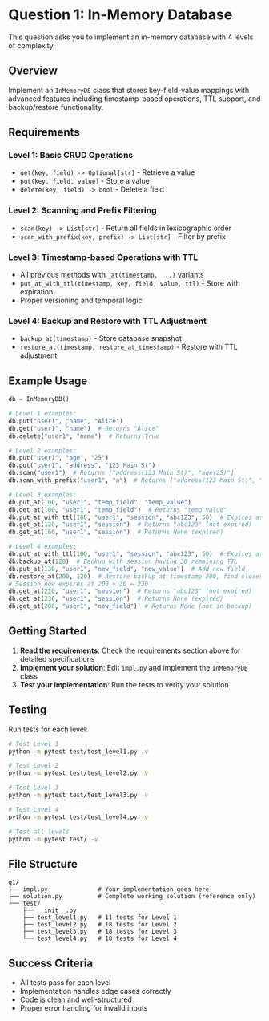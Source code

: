 # Question 1: In-Memory Database

This question asks you to implement an in-memory database with 4 levels of complexity.

## Overview

Implement an `InMemoryDB` class that stores key-field-value mappings with advanced features including timestamp-based operations, TTL support, and backup/restore functionality.

## Requirements

### Level 1: Basic CRUD Operations
- `get(key, field) -> Optional[str]` - Retrieve a value
- `put(key, field, value)` - Store a value  
- `delete(key, field) -> bool` - Delete a field

### Level 2: Scanning and Prefix Filtering
- `scan(key) -> List[str]` - Return all fields in lexicographic order
- `scan_with_prefix(key, prefix) -> List[str]` - Filter by prefix

### Level 3: Timestamp-based Operations with TTL
- All previous methods with `_at(timestamp, ...)` variants
- `put_at_with_ttl(timestamp, key, field, value, ttl)` - Store with expiration
- Proper versioning and temporal logic

### Level 4: Backup and Restore with TTL Adjustment
- `backup_at(timestamp)` - Store database snapshot
- `restore_at(timestamp, restore_at_timestamp)` - Restore with TTL adjustment

## Example Usage

```python
db = InMemoryDB()

# Level 1 examples:
db.put("user1", "name", "Alice")
db.get("user1", "name")  # Returns "Alice"
db.delete("user1", "name")  # Returns True

# Level 2 examples:
db.put("user1", "age", "25")
db.put("user1", "address", "123 Main St")
db.scan("user1")  # Returns ["address(123 Main St)", "age(25)"]
db.scan_with_prefix("user1", "a")  # Returns ["address(123 Main St)", "age(25)"]

# Level 3 examples:
db.put_at(100, "user1", "temp_field", "temp_value")
db.get_at(100, "user1", "temp_field")  # Returns "temp_value"
db.put_at_with_ttl(100, "user1", "session", "abc123", 50)  # Expires at 150
db.get_at(120, "user1", "session")  # Returns "abc123" (not expired)
db.get_at(160, "user1", "session")  # Returns None (expired)

# Level 4 examples:
db.put_at_with_ttl(100, "user1", "session", "abc123", 50)  # Expires at 150
db.backup_at(120)  # Backup with session having 30 remaining TTL
db.put_at(130, "user1", "new_field", "new_value")  # Add new field
db.restore_at(200, 120)  # Restore backup at timestamp 200, find closest backup <= 120
# Session now expires at 200 + 30 = 230
db.get_at(220, "user1", "session")  # Returns "abc123" (not expired)
db.get_at(230, "user1", "session")  # Returns None (expired)
db.get_at(200, "user1", "new_field")  # Returns None (not in backup)
```

## Getting Started

1. **Read the requirements**: Check the requirements section above for detailed specifications
2. **Implement your solution**: Edit `impl.py` and implement the `InMemoryDB` class
3. **Test your implementation**: Run the tests to verify your solution

## Testing

Run tests for each level:

```bash
# Test Level 1
python -m pytest test/test_level1.py -v

# Test Level 2  
python -m pytest test/test_level2.py -v

# Test Level 3
python -m pytest test/test_level3.py -v

# Test Level 4
python -m pytest test/test_level4.py -v

# Test all levels
python -m pytest test/ -v
```

## File Structure

```
q1/
├── impl.py              # Your implementation goes here
├── solution.py          # Complete working solution (reference only)
└── test/
    ├── __init__.py
    ├── test_level1.py   # 11 tests for Level 1
    ├── test_level2.py   # 18 tests for Level 2  
    ├── test_level3.py   # 18 tests for Level 3
    └── test_level4.py   # 18 tests for Level 4
```

## Success Criteria

- All tests pass for each level
- Implementation handles edge cases correctly
- Code is clean and well-structured
- Proper error handling for invalid inputs
